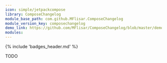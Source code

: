```yaml
---
icon: simple/jetpackcompose
library: ComposeChangelog
module_base_path: com.github.MFlisar.ComposeChangelog
module_version_key: composechangelog
demo_link: https://github.com/MFlisar/ComposeChangelog/blob/master/demo/src/main/java/com/michaelflisar/composechangelog/demo
modules:
---
```


{% include 'badges_header.md' %}

TODO